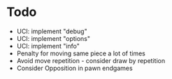 # Todo

* UCI: implement "debug"
* UCI: implement "options"
* UCI: implement "info"
* Penalty for moving same piece a lot of times
* Avoid move repetition - consider draw by repetition
* Consider Opposition in pawn endgames